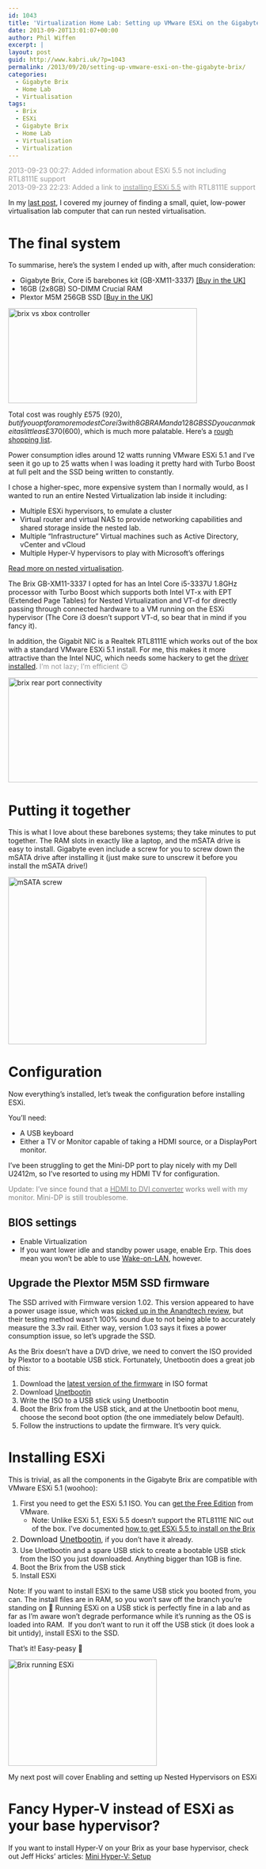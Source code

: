```yaml
---
id: 1043
title: 'Virtualization Home Lab: Setting up VMware ESXi on the Gigabyte Brix'
date: 2013-09-20T13:01:07+00:00
author: Phil Wiffen
excerpt: |
layout: post
guid: http://www.kabri.uk/?p=1043
permalink: /2013/09/20/setting-up-vmware-esxi-on-the-gigabyte-brix/
categories:
  - Gigabyte Brix
  - Home Lab
  - Virtualisation
tags:
  - Brix
  - ESXi
  - Gigabyte Brix
  - Home Lab
  - Virtualisation
  - Virtualization
---
```

<span style="color: #999999;">2013-09-23 00:27: Added information about ESXi 5.5 not including RTL8111E support</span>  
<span style="color: #999999;">2013-09-23 22:23: Added a link to <a title="Installing VMware ESXi 5.5 on the Gigabyte Brix" href="http://www.kabri.uk/2013/09/23/installing-vmware-esxi-5-5-on-the-gigabyte-brix/"><span style="color: #999999;">installing ESXi 5.5</span></a> with RTL8111E support</span>

In my [last post](http://www.kabri.uk/2013/09/19/virtualization-home-lab-choosing-a-quiet-low-power-computer-with-nested-virtualization-support/), I covered my journey of finding a small, quiet, low-power virtualisation lab computer that can run nested virtualisation.

# The final system

To summarise, here&#8217;s the system I ended up with, after much consideration:

  * Gigabyte Brix, Core i5 barebones kit (GB-XM11-3337) [[Buy in the UK]](http://www.amazon.co.uk/gp/product/B00CUZPNHS/ref=as_li_ss_tl?ie=UTF8&camp=1634&creative=19450&tag=mincir0e-21&creativeASIN=B00CUZPNHS&linkCode=as2)
  * 16GB (2x8GB) SO-DIMM Crucial RAM
  * Plextor M5M 256GB SSD [[Buy in the UK](http://www.amazon.co.uk/gp/product/B00B5KGGZ2/ref=as_li_ss_tl?ie=UTF8&camp=1634&creative=19450&creativeASIN=B00B5KGGZ2&linkCode=as2&tag=mincir0e-21)]

<img loading="lazy" class="alignnone  wp-image-1070" alt="brix vs xbox controller" src="http://www.kabri.uk/wp-content/uploads/2013/09/brix-vs-xbox-controller.jpg" width="381" height="192" /> 

<!--more-->

Total cost was roughly £575 ($920), but if you opt for a more modest Core i3 with 8GB RAM and a 128GB SSD you can make it as little as £370 ($600), which is much more palatable. Here&#8217;s a [rough shopping list](http://www.kabri.uk/2013/09/19/virtualization-home-lab-choosing-a-quiet-low-power-computer-with-nested-virtualization-support/#shoppinglist "Virtualization Home Lab: Choosing a suitable computer (quiet, low power with nested virtualization support)").

Power consumption idles around 12 watts running VMware ESXi 5.1 and I&#8217;ve seen it go up to 25 watts when I was loading it pretty hard with Turbo Boost at full pelt and the SSD being written to constantly.

I chose a higher-spec, more expensive system than I normally would, as I wanted to run an entire Nested Virtualization lab inside it including:

  * Multiple ESXi hypervisors, to emulate a cluster
  * Virtual router and virtual NAS to provide networking capabilities and shared storage inside the nested lab.
  * Multiple &#8220;Infrastructure&#8221; Virtual machines such as Active Directory, vCenter and vCloud
  * Multiple Hyper-V hypervisors to play with Microsoft&#8217;s offerings

[Read more on nested virtualisation](http://www.kabri.uk/2013/09/19/virtualization-home-lab-choosing-a-quiet-low-power-computer-with-nested-virtualization-support/#whynested).

The Brix GB-XM11-3337 I opted for has an Intel Core i5-3337U 1.8GHz processor with Turbo Boost which supports both Intel VT-x with EPT (Extended Page Tables) for Nested Virtualization and VT-d for directly passing through connected hardware to a VM running on the ESXi hypervisor (The Core i3 doesn&#8217;t support VT-d, so bear that in mind if you fancy it).

In addition, the Gigabit NIC is a Realtek RTL8111E which works out of the box with a standard VMware ESXi 5.1 install. For me, this makes it more attractive than the Intel NUC, which needs some hackery to get the [driver installed](http://www.tekhead.org/blog/2013/01/nanolab-running-vmware-vsphere-on-intel-nuc-part-2-2/). <span style="color: #999999;">I&#8217;m not lazy; I&#8217;m efficient 😉</span>

<img loading="lazy" class="alignnone size-full wp-image-1076" alt="brix rear port connectivity" src="http://www.kabri.uk/wp-content/uploads/2013/09/brix-rear-port-connectivity.jpg" width="556" height="212" /> 

# Putting it together

This is what I love about these barebones systems; they take minutes to put together. The RAM slots in exactly like a laptop, and the mSATA drive is easy to install. Gigabyte even include a screw for you to screw down the mSATA drive after installing it (just make sure to unscrew it before you install the mSATA drive!)

<img loading="lazy" class="alignnone size-full wp-image-1045" alt="mSATA screw" src="http://www.kabri.uk/wp-content/uploads/2013/09/WP_20130916_001.jpg" width="400" height="338" /> 

# Configuration

Now everything&#8217;s installed, let&#8217;s tweak the configuration before installing ESXi.

You&#8217;ll need:

  * A USB keyboard
  * Either a TV or Monitor capable of taking a HDMI source, or a DisplayPort monitor.

I&#8217;ve been struggling to get the Mini-DP port to play nicely with my Dell U2412m, so I&#8217;ve resorted to using my HDMI TV for configuration.

<span style="color: #808080;">Update: I&#8217;ve since found that a <a href="http://www.amazon.co.uk/gp/product/B004S4R5CK/ref=as_li_ss_tl?ie=UTF8&camp=1634&creative=19450&creativeASIN=B004S4R5CK&linkCode=as2&tag=mincir0e-21"><span style="color: #808080;">HDMI to DVI converter</span></a> works well with my monitor. Mini-DP is still troublesome.</span>

## BIOS settings

  * Enable Virtualization
  * If you want lower idle and standby power usage, enable Erp. This does mean you won&#8217;t be able to use [Wake-on-LAN](http://www.kabri.uk/2013/09/15/how-to-boot-the-gigabyte-brix-with-wake-on-lan/ "How to boot the Gigabyte Brix with Wake-On-LAN"), however.

## Upgrade the Plextor M5M SSD firmware

The SSD arrived with Firmware version 1.02. This version appeared to have a power usage issue, which was [picked up in the Anandtech review](http://www.anandtech.com/show/6722/plextor-m5m-256gb-msata-review/8), but their testing method wasn&#8217;t 100% sound due to not being able to accurately measure the 3.3v rail. Either way, version 1.03 says it fixes a power consumption issue, so let&#8217;s upgrade the SSD.

As the Brix doesn&#8217;t have a DVD drive, we need to convert the ISO provided by Plextor to a bootable USB stick. Fortunately, Unetbootin does a great job of this:

  1. Download the [latest version of the firmware](http://www.plextoramericas.com/index.php/download?task=viewcategory&catid=171) in ISO format
  2. Download [Unetbootin](http://unetbootin.sourceforge.net/)
  3. Write the ISO to a USB stick using Unetbootin
  4. Boot the Brix from the USB stick, and at the Unetbootin boot menu, choose the second boot option (the one immediately below Default).
  5. Follow the instructions to update the firmware. It&#8217;s very quick.

# Installing ESXi

This is trivial, as all the components in the Gigabyte Brix are compatible with VMware ESXi 5.1 (woohoo):

  1. First you need to get the ESXi 5.1 ISO. You can [get the Free Edition](www.vmware.com/go/get-free-esxi) from VMware. 
      * Note: Unlike ESXi 5.1, ESXi 5.5 doesn&#8217;t support the RTL8111E NIC out of the box. I&#8217;ve documented [how to get ESXi 5.5 to install on the Brix](http://www.kabri.uk/2013/09/23/installing-vmware-esxi-5-5-on-the-gigabyte-brix/ "Installing VMware ESXi 5.5 on the Gigabyte Brix")
  2. <span style="line-height: 1.714285714; font-size: 1rem;">Download </span><a style="line-height: 1.714285714; font-size: 1rem;" href="http://unetbootin.sourceforge.net/">Unetbootin</a>, if you don&#8217;t have it already.
  3. Use Unetbootin and a spare USB stick to create a bootable USB stick from the ISO you just downloaded. Anything bigger than 1GB is fine.
  4. Boot the Brix from the USB stick
  5. Install ESXi

Note: If you want to install ESXi to the same USB stick you booted from, you can. The install files are in RAM, so you won&#8217;t saw off the branch you&#8217;re standing on 🙂 Running ESXi on a USB stick is perfectly fine in a lab and as far as I&#8217;m aware won&#8217;t degrade performance while it&#8217;s running as the OS is loaded into RAM.  If you don&#8217;t want to run it off the USB stick (it does look a bit untidy), install ESXi to the SSD.

That&#8217;s it! Easy-peasy 🙂

[<img loading="lazy" class="alignnone size-medium wp-image-1068" alt="Brix running ESXi" src="http://www.kabri.uk/wp-content/uploads/2013/09/Brix-running-ESXi-300x215.png" width="300" height="215" />](http://www.kabri.uk/wp-content/uploads/2013/09/Brix-running-ESXi.png)

My next post will cover Enabling and setting up Nested Hypervisors on ESXi

# Fancy Hyper-V instead of ESXi as your base hypervisor?

If you want to install Hyper-V on your Brix as your base hypervisor, check out Jeff Hicks&#8217; articles: [Mini Hyper-V: Setup](http://jdhitsolutions.com/blog/2013/09/mini-hyper-v-setup/)
